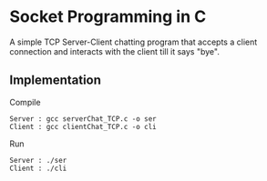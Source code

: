 # Socket Programming in C

A simple TCP Server-Client chatting program that accepts a client connection and interacts with the client till it says "bye".

## Implementation

Compile

```
Server : gcc serverChat_TCP.c -o ser
Client : gcc clientChat_TCP.c -o cli
```

Run 

```
Server : ./ser
Client : ./cli
```

